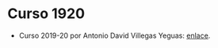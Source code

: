 # Curso 1920

- Curso 2019-20 por Antonio David Villegas Yeguas: [enlace](https://github.com/advy99/TSI).
